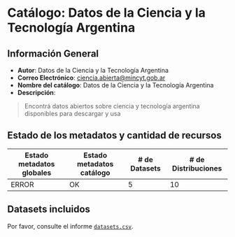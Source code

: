 
# Catálogo: Datos de la Ciencia y la Tecnología Argentina

## Información General

- **Autor**: Datos de la Ciencia y la Tecnología Argentina
- **Correo Electrónico**: ciencia.abierta@mincyt.gob.ar
- **Nombre del catálogo**: Datos de la Ciencia y la Tecnología Argentina
- **Descripción**:

> Encontrá datos abiertos sobre ciencia y tecnología argentina disponibles para descargar y usa

## Estado de los metadatos y cantidad de recursos

Estado metadatos globales | Estado metadatos catálogo | # de Datasets | # de Distribuciones
--------------------------|---------------------------|---------------|--------------------
ERROR | OK | 5 | 10

## Datasets incluidos

Por favor, consulte el informe [`datasets.csv`](datasets.csv).
